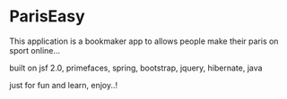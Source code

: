 ParisEasy
=========


This application is a bookmaker app to allows people make their paris on sport online…

built on jsf 2.0, primefaces, spring, bootstrap, jquery, hibernate, java

just for fun and learn, enjoy..!
